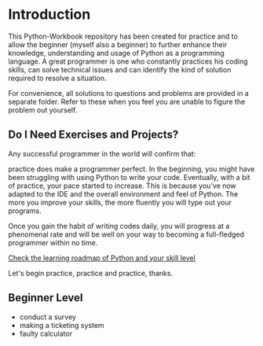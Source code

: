 # Introduction

This Python-Workbook repository has been created for practice and to allow the beginner (myself also a beginner) to further enhance their knowledge, understanding and usage of Python as a programming language. A great programmer is one who constantly practices his coding skills, can solve technical issues and can identify the kind of solution required to resolve a situation.

For convenience, all solutions to questions and problems are provided in a separate folder. Refer to these when you feel you are unable to figure the problem out yourself.

## Do I Need Exercises and Projects?

Any successful programmer in the world will confirm that:

practice does make a programmer perfect. In the beginning, you might have been struggling with using Python to write your code. Eventually, with a bit of practice, your pace started to increase. This is because you’ve now adapted to the IDE and the overall environment and feel of Python. The more you improve your skills, the more fluently you will type out your programs.

Once you gain the habit of writing codes daily, you will progress at a phenomenal rate and will be well on your way to becoming a full-fledged programmer within no time.

[Check the learning roadmap of Python and your skill level](https://github.com/sydasif/Python-Workbook/blob/main/Intro_of_python.md)

Let's begin practice, practice and practice, thanks.

## Beginner Level

- conduct a survey
- making a ticketing system
- faulty calculator
